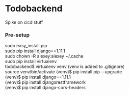 # Todobackend
Spike on cicd stuff

### Pre-setup
sudo easy_install pip  
sudo pip install django==1.11.1  
sudo chown -R alexey:alexey ~/.cache  
sudo pip install virtualenv  
todobackend$ virtualenv venv (venv is added to .gitignore)  
source venv/bin/activate
(venv)$ pip install pip --upgrade  
(venv)$ pip install django==1.11.1  
(venv)$ pip install djangorestframework  
(venv)$ pip install django-cors-headers  